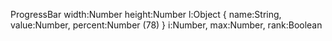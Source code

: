 ProgressBar 
    width:Number
    height:Number
    l:Object
        {
            name:String,
            value:Number,
            percent:Number (78)
        }
    i:Number,
    max:Number,
    rank:Boolean